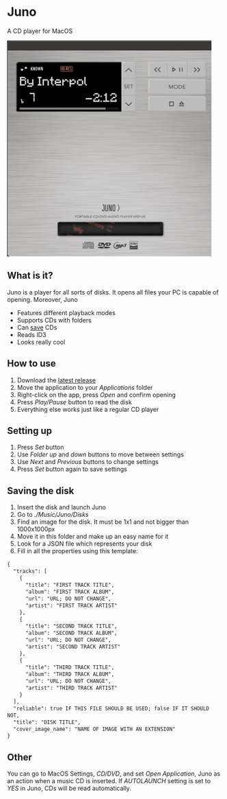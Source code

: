 #  Juno
A CD player for MacOS

![Juno Player](https://github.com/Lesterrry/Juno/blob/main/Juno/Pictures/Juno%20Player.gif?raw=true)

## What is it?
Juno is a player for all sorts of disks. It opens all files your PC is capable of opening. Moreover, Juno
 * Features different playback modes
 * Supports CDs with folders
 * Can [save](#saving-the-disk) CDs
 * Reads ID3
 * Looks really cool
 
 ## How to use
 1. Download the [latest release](https://github.com/Lesterrry/Juno/releases/latest)
 2. Move the application to your *Applications* folder
 3. Right-click on the app, press *Open* and confirm opening
 4. Press *Play/Pause* button to read the disk
 5. Everything else works just like a regular CD player

## Setting up
 1. Press *Set* button
 2. Use *Folder* *up* and *down* buttons to move between settings
 3. Use *Next* and *Previous* buttons to change settings
 4. Press *Set* button again to save settings
 
 ## Saving the disk
 1. Insert the disk and launch Juno
 2. Go to *./Music/Juno/Disks*
 3. Find an image for the disk. It must be 1x1 and not bigger than 1000x1000px
 4. Move it in this folder and make up an easy name for it
 5. Look for a JSON file which represents your disk
 6. Fill in all the properties using this template:
 ```
 {
   "tracks": [
     {
       "title": "FIRST TRACK TITLE",
       "album": "FIRST TRACK ALBUM",
       "url": "URL; DO NOT CHANGE",
       "artist": "FIRST TRACK ARTIST"
     },
     {
       "title": "SECOND TRACK TITLE",
       "album": "SECOND TRACK ALBUM",
       "url": "URL; DO NOT CHANGE",
       "artist": "SECOND TRACK ARTIST"
     },
     {
       "title": "THIRD TRACK TITLE",
       "album": "THIRD TRACK ALBUM",
       "url": "URL; DO NOT CHANGE",
       "artist": "THIRD TRACK ARTIST"
     }
   ],
   "reliable": true IF THIS FILE SHOULD BE USED; false IF IT SHOULD NOT, 
   "title": "DISK TITLE",
   "cover_image_name": "NAME OF IMAGE WITH AN EXTENSION"
 }
 ```
 
## Other
You can go to MacOS Settings, *CD/DVD*, and set *Open Application*, Juno as an action when a music CD is inserted. If *AUTOLAUNCH* setting is set to *YES* in Juno, CDs will be read automatically.
